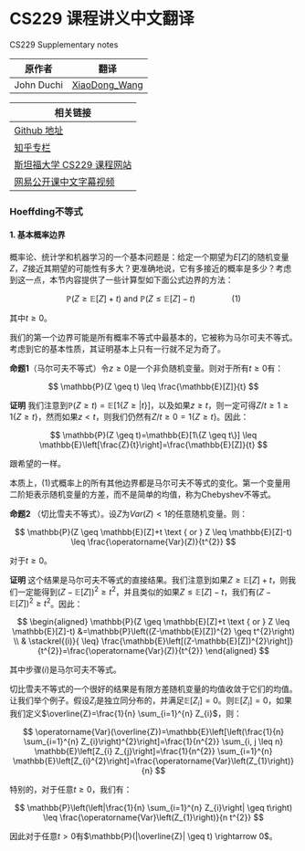 # CS229 课程讲义中文翻译
CS229 Supplementary notes

|原作者|翻译|
|---|---|
|John Duchi|[XiaoDong_Wang](https://github.com/Dongzhixiao) |


|相关链接|
|---|
|[Github 地址](https://github。com/Kivy-CN/Stanford-CS-229-CN)|
|[知乎专栏](https://zhuanlan。zhihu。com/MachineLearn)|
|[斯坦福大学 CS229 课程网站](http://cs229。stanford。edu/)|
|[网易公开课中文字幕视频](http://open。163。com/movie/2008/1/M/C/M6SGF6VB4_M6SGHFBMC。html)|


### Hoeffding不等式

#### 1. 基本概率边界

概率论、统计学和机器学习的一个基本问题是：给定一个期望为$E[Z]$的随机变量$Z$，$Z$接近其期望的可能性有多大？更准确地说，它有多接近的概率是多少？考虑到这一点，本节内容提供了一些计算型如下面公式边界的方法：

$$
\mathbb{P}(Z \geq \mathbb{E}[Z]+t) \text { and } \mathbb{P}(Z \leq \mathbb{E}[Z]-t)\qquad\qquad(1)
$$

其中$t\ge 0$。

我们的第一个边界可能是所有概率不等式中最基本的，它被称为马尔可夫不等式。考虑到它的基本性质，其证明基本上只有一行就不足为奇了。

**命题1**（马尔可夫不等式）令$z\ge 0$是一个非负随机变量。则对于所有$t\ge 0$有：

$$
\mathbb{P}(Z \geq t) \leq \frac{\mathbb{E}[Z]}{t}
$$

**证明** 我们注意到$\mathbb{P}(Z \geq t)=\mathbb{E}[1\{Z \geq | t\}]$，以及如果$z\ge t$，则一定可得$Z / t \geq 1 \geq 1\{Z \geq t\}$，然而如果$z < t$，则我们仍然有$Z / t \geq 0=1\{Z \geq t\}$。因此：

$$
\mathbb{P}(Z \geq t)=\mathbb{E}[1\{Z \geq t\}] \leq \mathbb{E}\left[\frac{Z}{t}\right]=\frac{\mathbb{E}[Z]}{t}
$$

跟希望的一样。

本质上，$(1)$式概率上的所有其他边界都是马尔可夫不等式的变化。第一个变量用二阶矩表示随机变量的方差，而不是简单的均值，称为Chebyshev不等式。

**命题2** （切比雪夫不等式）。设$Z$为$Var(Z) < 1$的任意随机变量。则：

$$
\mathbb{P}(Z \geq \mathbb{E}[Z]+t \text { or } Z \leq \mathbb{E}[Z]-t) \leq \frac{\operatorname{Var}(Z)}{t^{2}}
$$

对于$t\ge 0$。

**证明** 这个结果是马尔可夫不等式的直接结果。我们注意到如果$Z \geq \mathbb{E}[Z]+t$，则我们一定能得到$(Z-\mathbb{E}[Z])^{2} \geq t^{2}$，并且类似的如果$Z \leq \mathbb{E}[Z]-t$，我们有$(Z-\mathbb{E}[Z])^{2} \geq t^{2}$。因此：

$$
\begin{aligned}
\mathbb{P}(Z \geq \mathbb{E}[Z]+t \text { or } Z \leq \mathbb{E}[Z]-t) 
&=\mathbb{P}\left((Z-\mathbb{E}[Z])^{2} \geq t^{2}\right) \\ 
& \stackrel{(i)}{ \leq} \frac{\mathbb{E}\left[(Z-\mathbb{E}[Z])^{2}\right]}{t^{2}}=\frac{\operatorname{Var}(Z)}{t^{2}} 
\end{aligned}
$$

其中步骤$(i)$是马尔可夫不等式。

切比雪夫不等式的一个很好的结果是有限方差随机变量的均值收敛于它们的均值。让我们举个例子。假设$Z_i$是独立同分布的，并满足$\mathbb{E}\left[Z_{i}\right]=0$。则$\mathbb{E}\left[Z_{i}\right]=0$，如果我们定义$\overline{Z}=\frac{1}{n} \sum_{i=1}^{n} Z_{i}$，则：

$$
\operatorname{Var}(\overline{Z})=\mathbb{E}\left[\left(\frac{1}{n} \sum_{i=1}^{n} Z_{i}\right)^{2}\right]=\frac{1}{n^{2}} \sum_{i, j \leq n} \mathbb{E}\left[Z_{i} Z_{j}\right]=\frac{1}{n^{2}} \sum_{i=1}^{n} \mathbb{E}\left[Z_{i}^{2}\right]=\frac{\operatorname{Var}\left(Z_{1}\right)}{n}
$$

特别的，对于任意$t\ge 0$，我们有：

$$
\mathbb{P}\left(\left|\frac{1}{n} \sum_{i=1}^{n} Z_{i}\right| \geq t\right) \leq \frac{\operatorname{Var}\left(Z_{1}\right)}{n t^{2}}
$$

因此对于任意$t > 0$有$\mathbb{P}(|\overline{Z}| \geq t) \rightarrow 0$。

